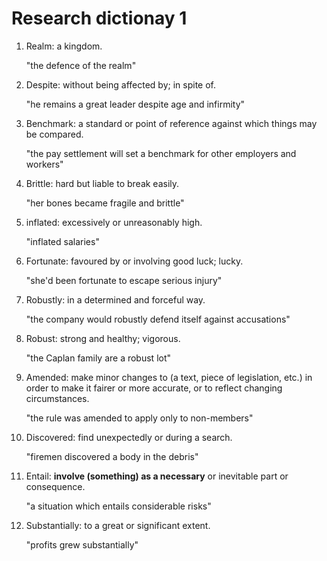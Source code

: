 # Research dictionay 1

1. Realm: a kingdom.

    "the defence of the realm"
2. Despite: without being affected by; in spite of.

    "he remains a great leader despite age and infirmity"
3. Benchmark: a standard or point of reference against which things may be compared.

    "the pay settlement will set a benchmark for other employers and workers"
4. Brittle: hard but liable to break easily.

    "her bones became fragile and brittle"
5. inflated: excessively or unreasonably high.

    "inflated salaries"
    
6. Fortunate: favoured by or involving good luck; lucky.

    "she'd been fortunate to escape serious injury"
7. Robustly:  in a determined and forceful way.

    "the company would robustly defend itself against accusations"

8. Robust: strong and healthy; vigorous.

    "the Caplan family are a robust lot"
    
9. Amended: make minor changes to (a text, piece of legislation, etc.) in order to make it fairer or more accurate, or to reflect changing circumstances.

    "the rule was amended to apply only to non-members"
    
10. Discovered: find unexpectedly or during a search.

    "firemen discovered a body in the debris"
    
11. Entail: **involve (something) as a necessary** or inevitable part or consequence.

    "a situation which entails considerable risks"
    
12. Substantially: to a great or significant extent.

    "profits grew substantially"
